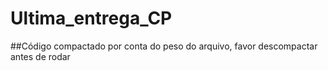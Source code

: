 # Ultima_entrega_CP

##Código compactado por conta do peso do arquivo, favor descompactar antes de rodar
